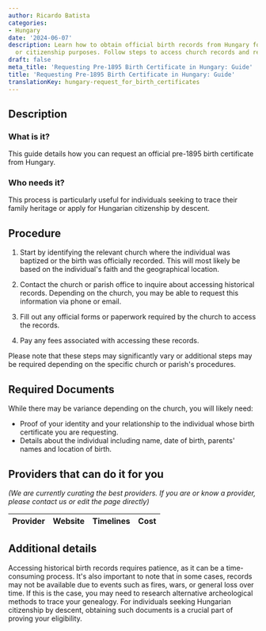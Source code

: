 ```yaml
---
author: Ricardo Batista
categories:
- Hungary
date: '2024-06-07'
description: Learn how to obtain official birth records from Hungary for genealogy
  or citizenship purposes. Follow steps to access church records and required documentation.
draft: false
meta_title: 'Requesting Pre-1895 Birth Certificate in Hungary: Guide'
title: 'Requesting Pre-1895 Birth Certificate in Hungary: Guide'
translationKey: hungary-request_for_birth_certificates
---
```



## Description
### What is it?
This guide details how you can request an official pre-1895 birth certificate from Hungary.

### Who needs it?
This process is particularly useful for individuals seeking to trace their family heritage or apply for Hungarian citizenship by descent. 

## Procedure
1. Start by identifying the relevant church where the individual was baptized or the birth was officially recorded. This will most likely be based on the individual's faith and the geographical location.

2. Contact the church or parish office to inquire about accessing historical records. Depending on the church, you may be able to request this information via phone or email.

3. Fill out any official forms or paperwork required by the church to access the records.

4. Pay any fees associated with accessing these records. 

Please note that these steps may significantly vary or additional steps may be required depending on the specific church or parish's procedures.

## Required Documents
While there may be variance depending on the church, you will likely need:

- Proof of your identity and your relationship to the individual whose birth certificate you are requesting.
- Details about the individual including name, date of birth, parents' names and location of birth.

## Providers that can do it for you
_(We are currently curating the best providers. If you are or know a provider, please contact us or edit the page directly)_

| Provider        |     Website     |     Timelines    |       Cost      |
| --------------- | --------------- |  :-------------: | :-------------: |

## Additional details
Accessing historical birth records requires patience, as it can be a time-consuming process. It's also important to note that in some cases, records may not be available due to events such as fires, wars, or general loss over time. If this is the case, you may need to research alternative archeological methods to trace your genealogy. For individuals seeking Hungarian citizenship by descent, obtaining such documents is a crucial part of proving your eligibility.